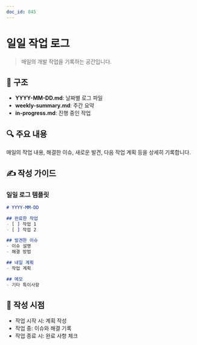 ```yaml
---
doc_id: 845
---
```


# 일일 작업 로그

> 매일의 개발 작업을 기록하는 공간입니다.

## 📁 구조

- **YYYY-MM-DD.md**: 날짜별 로그 파일
- **weekly-summary.md**: 주간 요약
- **in-progress.md**: 진행 중인 작업

## 🔍 주요 내용

매일의 작업 내용, 해결한 이슈, 새로운 발견, 다음 작업 계획 등을 상세히 기록합니다.

## ✍️ 작성 가이드

### 일일 로그 템플릿
```markdown
# YYYY-MM-DD

## 완료한 작업
- [ ] 작업 1
- [ ] 작업 2

## 발견한 이슈
- 이슈 설명
- 해결 방법

## 내일 계획
- 작업 계획

## 메모
- 기타 특이사항
```

## 📌 작성 시점

- 작업 시작 시: 계획 작성
- 작업 중: 이슈와 해결 기록
- 작업 종료 시: 완료 사항 체크